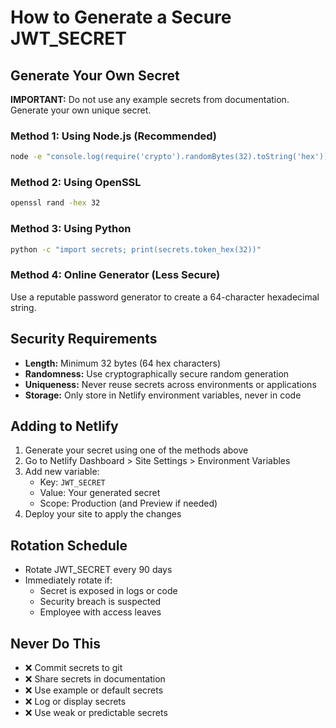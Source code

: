 # How to Generate a Secure JWT_SECRET

## Generate Your Own Secret

**IMPORTANT:** Do not use any example secrets from documentation. Generate your own unique secret.

### Method 1: Using Node.js (Recommended)
```bash
node -e "console.log(require('crypto').randomBytes(32).toString('hex'))"
```

### Method 2: Using OpenSSL
```bash
openssl rand -hex 32
```

### Method 3: Using Python
```bash
python -c "import secrets; print(secrets.token_hex(32))"
```

### Method 4: Online Generator (Less Secure)
Use a reputable password generator to create a 64-character hexadecimal string.

## Security Requirements

- **Length:** Minimum 32 bytes (64 hex characters)
- **Randomness:** Use cryptographically secure random generation
- **Uniqueness:** Never reuse secrets across environments or applications
- **Storage:** Only store in Netlify environment variables, never in code

## Adding to Netlify

1. Generate your secret using one of the methods above
2. Go to Netlify Dashboard > Site Settings > Environment Variables
3. Add new variable:
   - Key: `JWT_SECRET`
   - Value: Your generated secret
   - Scope: Production (and Preview if needed)
4. Deploy your site to apply the changes

## Rotation Schedule

- Rotate JWT_SECRET every 90 days
- Immediately rotate if:
  - Secret is exposed in logs or code
  - Security breach is suspected
  - Employee with access leaves

## Never Do This

- ❌ Commit secrets to git
- ❌ Share secrets in documentation
- ❌ Use example or default secrets
- ❌ Log or display secrets
- ❌ Use weak or predictable secrets